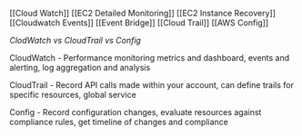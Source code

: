 [[Cloud Watch]]
[[EC2 Detailed Monitoring]]
[[EC2 Instance Recovery]]
[[Cloudwatch Events]]
[[Event Bridge]]
[[Cloud Trail]]
[[AWS Config]]

*ClodWatch vs CloudTrail vs Config*

CloudWatch - Performance monitoring metrics and dashboard, events and alerting, log aggregation and analysis

CloudTrail - Record API calls made within your account, can define trails for specific resources, global service

Config - Record configuration changes, evaluate resources against compliance rules, get timeline of changes and compliance


